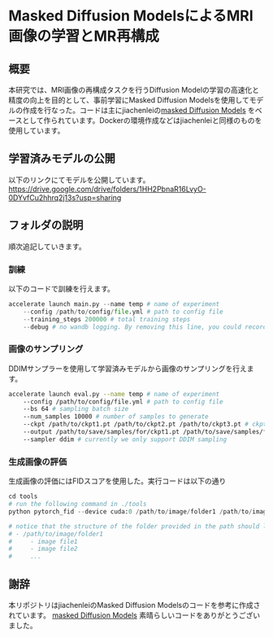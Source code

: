 # Masked Diffusion ModelsによるMRI画像の学習とMR再構成 
## 概要
本研究では、MRI画像の再構成タスクを行うDiffusion Modelの学習の高速化と精度の向上を目的として、事前学習にMasked Diffusion Modelsを使用してモデルの作成を行なった。コードは主にjiachenleiの[masked Diffusion Models](https://github.com/jiachenlei/maskdm/tree/master) をベースとして作られています。Dockerの環境作成などはjiachenleiと同様のものを使用しています。

## 学習済みモデルの公開
以下のリンクにてモデルを公開しています。
https://drive.google.com/drive/folders/1HH2PbnaR16LvyO-0DYvfCu2hhrq2j13s?usp=sharing


## フォルダの説明
順次追記していきます。

### 訓練
以下のコードで訓練を行えます。
```python
accelerate launch main.py --name temp # name of experiment
    --config /path/to/config/file.yml # path to config file
    --training_steps 200000 # total training steps
    --debug # no wandb logging. By removing this line, you could record the log online.
```
### 画像のサンプリング
DDIMサンプラーを使用して学習済みモデルから画像のサンプリングを行えます。
```bash
accelerate launch eval.py --name temp # name of experiment
    --config /path/to/config/file.yml # path to config file
    --bs 64 # sampling batch size
    --num_samples 10000 # number of samples to generate
    --ckpt /path/to/ckpt1.pt /path/to/ckpt2.pt /path/to/ckpt3.pt # ckpt path, accept multiple ckpts seperated by space
    --output /path/to/save/samples/for/ckpt1.pt /path/to/save/samples/for/ckpt2.pt /path/to/save/samples/for/ckpt3.pt # output path, accept multiple paths seperated by space
    --sampler ddim # currently we only support DDIM sampling
```
### 生成画像の評価
生成画像の評価にはFIDスコアを使用した。実行コードは以下の通り
```python
cd tools
# run the following command in ./tools
python pytorch_fid --device cuda:0 /path/to/image/folder1 /path/to/image/folder2

# notice that the structure of the folder provided in the path should look like:
# - /path/to/image/folder1
#     - image file1
#     - image file2
#     ...

```

## 謝辞
本リポジトリはjiachenleiのMasked Diffusion Modelsのコードを参考に作成されています。 [masked Diffusion Models](https://github.com/jiachenlei/maskdm/tree/master) 
素晴らしいコードをありがとうございました。



